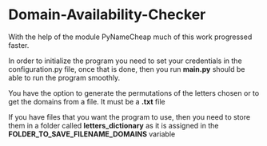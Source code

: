 # Domain-Availability-Checker

With the help of the module PyNameCheap much of this work progressed faster.

In order to initialize the program you need to set your credentials in the configuration.py file, once that is done, then you run **main.py** should be able to run the program smoothly.

You have the option to generate the permutations of the letters chosen or to get the domains from a file. It must be a **.txt** file

If you have files that you want the program to use, then you need to store them in a folder called **letters_dictionary** as it is assigned in the **FOLDER_TO_SAVE_FILENAME_DOMAINS** variable
